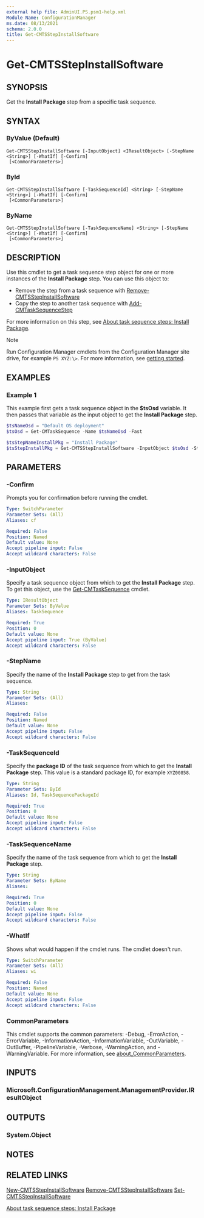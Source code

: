 ```yaml
---
external help file: AdminUI.PS.psm1-help.xml
Module Name: ConfigurationManager
ms.date: 08/13/2021
schema: 2.0.0
title: Get-CMTSStepInstallSoftware
---
```


# Get-CMTSStepInstallSoftware

## SYNOPSIS

Get the **Install Package** step from a specific task sequence.

## SYNTAX

### ByValue (Default)
```
Get-CMTSStepInstallSoftware [-InputObject] <IResultObject> [-StepName <String>] [-WhatIf] [-Confirm]
 [<CommonParameters>]
```

### ById
```
Get-CMTSStepInstallSoftware [-TaskSequenceId] <String> [-StepName <String>] [-WhatIf] [-Confirm]
 [<CommonParameters>]
```

### ByName
```
Get-CMTSStepInstallSoftware [-TaskSequenceName] <String> [-StepName <String>] [-WhatIf] [-Confirm]
 [<CommonParameters>]
```

## DESCRIPTION

Use this cmdlet to get a task sequence step object for one or more instances of the **Install Package** step. You can use this object to:

- Remove the step from a task sequence with [Remove-CMTSStepInstallSoftware](Remove-CMTSStepInstallSoftware.md)
- Copy the step to another task sequence with [Add-CMTaskSequenceStep](Add-CMTaskSequenceStep.md)

For more information on this step, see [About task sequence steps: Install Package](/mem/configmgr/osd/understand/task-sequence-steps#BKMK_InstallPackage).

> [!NOTE]
> Run Configuration Manager cmdlets from the Configuration Manager site drive, for example `PS XYZ:\>`. For more information, see [getting started](/powershell/sccm/overview).

## EXAMPLES

### Example 1

This example first gets a task sequence object in the **$tsOsd** variable. It then passes that variable as the input object to get the **Install Package** step.

```powershell
$tsNameOsd = "Default OS deployment"
$tsOsd = Get-CMTaskSequence -Name $tsNameOsd -Fast

$tsStepNameInstallPkg = "Install Package"
$tsStepInstallPkg = Get-CMTSStepInstallSoftware -InputObject $tsOsd -StepName $tsStepNameInstallPkg
```

## PARAMETERS

### -Confirm

Prompts you for confirmation before running the cmdlet.

```yaml
Type: SwitchParameter
Parameter Sets: (All)
Aliases: cf

Required: False
Position: Named
Default value: None
Accept pipeline input: False
Accept wildcard characters: False
```

### -InputObject

Specify a task sequence object from which to get the **Install Package** step. To get this object, use the [Get-CMTaskSequence](Get-CMTaskSequence.md) cmdlet.

```yaml
Type: IResultObject
Parameter Sets: ByValue
Aliases: TaskSequence

Required: True
Position: 0
Default value: None
Accept pipeline input: True (ByValue)
Accept wildcard characters: False
```

### -StepName

Specify the name of the **Install Package** step to get from the task sequence.

```yaml
Type: String
Parameter Sets: (All)
Aliases:

Required: False
Position: Named
Default value: None
Accept pipeline input: False
Accept wildcard characters: False
```

### -TaskSequenceId

Specify the **package ID** of the task sequence from which to get the **Install Package** step. This value is a standard package ID, for example `XYZ00858`.

```yaml
Type: String
Parameter Sets: ById
Aliases: Id, TaskSequencePackageId

Required: True
Position: 0
Default value: None
Accept pipeline input: False
Accept wildcard characters: False
```

### -TaskSequenceName

Specify the name of the task sequence from which to get the **Install Package** step.

```yaml
Type: String
Parameter Sets: ByName
Aliases:

Required: True
Position: 0
Default value: None
Accept pipeline input: False
Accept wildcard characters: False
```

### -WhatIf

Shows what would happen if the cmdlet runs. The cmdlet doesn't run.

```yaml
Type: SwitchParameter
Parameter Sets: (All)
Aliases: wi

Required: False
Position: Named
Default value: None
Accept pipeline input: False
Accept wildcard characters: False
```

### CommonParameters
This cmdlet supports the common parameters: -Debug, -ErrorAction, -ErrorVariable, -InformationAction, -InformationVariable, -OutVariable, -OutBuffer, -PipelineVariable, -Verbose, -WarningAction, and -WarningVariable. For more information, see [about_CommonParameters](http://go.microsoft.com/fwlink/?LinkID=113216).

## INPUTS

### Microsoft.ConfigurationManagement.ManagementProvider.IResultObject

## OUTPUTS

### System.Object

## NOTES

## RELATED LINKS

[New-CMTSStepInstallSoftware](New-CMTSStepInstallSoftware.md)
[Remove-CMTSStepInstallSoftware](Remove-CMTSStepInstallSoftware.md)
[Set-CMTSStepInstallSoftware](Set-CMTSStepInstallSoftware.md)

[About task sequence steps: Install Package](/mem/configmgr/osd/understand/task-sequence-steps#BKMK_InstallPackage)
